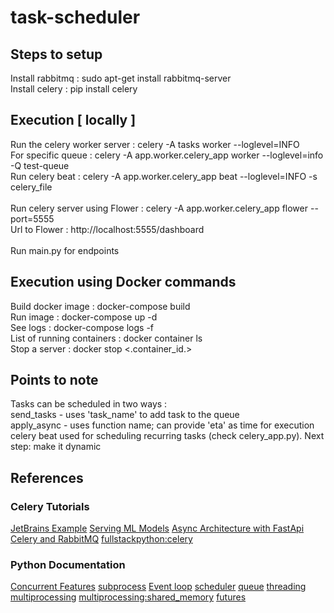 # task-scheduler
## Steps to setup
Install rabbitmq : sudo apt-get install rabbitmq-server<br />
Install celery : pip install celery

## Execution [ locally ]
Run the celery worker server : celery -A tasks worker --loglevel=INFO <br />
For specific queue : celery -A app.worker.celery_app worker --loglevel=info -Q test-queue <br />
Run celery beat : celery -A app.worker.celery_app beat --loglevel=INFO -s celery_file<br />
<br />
Run celery server using Flower : celery -A app.worker.celery_app flower --port=5555<br />
Url to Flower : http://localhost:5555/dashboard<br />
<br />
Run main.py for endpoints<br />

## Execution using Docker commands 
Build docker image : docker-compose build<br />
Run image : docker-compose up -d <br />
See logs : docker-compose logs -f<br />
List of running containers : docker container ls<br />
Stop a server : docker stop <.container_id.><br />

## Points to note
Tasks can be scheduled in two ways :<br />
send_tasks - uses 'task_name' to add task to the queue<br />
apply_async - uses function name; can provide 'eta' as time for execution<br />
celery beat used for scheduling recurring tasks (check celery_app.py). Next step: make it dynamic <br />



## References

### Celery Tutorials
[JetBrains Example](https://www.jetbrains.com/pycharm/guide/tutorials/fastapi-aws-kubernetes/redis_celery/)
[Serving ML Models](https://towardsdatascience.com/deploying-ml-models-in-production-with-fastapi-and-celery-7063e539a5db)
[Async Architecture with FastApi Celery and RabbitMQ](https://medium.com/cuddle-ai/async-architecture-with-fastapi-celery-and-rabbitmq-c7d029030377)
[fullstackpython:celery](https://www.fullstackpython.com/celery.html)

### Python Documentation
[Concurrent Features](https://docs.python.org/3/library/concurrent.futures.html#module-concurrent.futures)
[subprocess](https://docs.python.org/3/library/subprocess.html)
[Event loop](https://docs.python.org/3.9/library/asyncio-eventloop.html#)
[scheduler](https://docs.python.org/3/library/sched.html)
[queue](https://docs.python.org/3/library/queue.html)
[threading](https://docs.python.org/3/library/threading.html#module-threading)
[multiprocessing](https://docs.python.org/3/library/multiprocessing.html)
[multiprocessing:shared_memory](https://docs.python.org/3/library/multiprocessing.shared_memory.html)
[futures](https://docs.python.org/3/library/asyncio-future.html)
